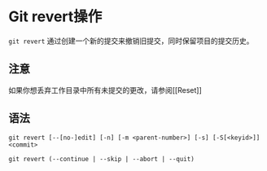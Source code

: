 # Git revert操作
<!-- `revert`是一个当我们想使用上一个`commit`并且添加它作为一个新的`commit`，保持`log`的完整 -->
`git revert` 通过创建一个新的提交来撤销旧提交，同时保留项目的提交历史。

## 注意
如果你想丢弃工作目录中所有未提交的更改，请参阅[[Reset]]
## 语法
```
git revert [--[no-]edit] [-n] [-m <parent-number>] [-s] [-S[<keyid>]] <commit>

git revert (--continue | --skip | --abort | --quit)
```
